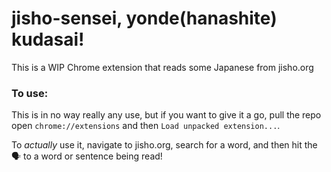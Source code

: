 # jisho-sensei, yonde(hanashite) kudasai!

This is a WIP Chrome extension that reads some Japanese from jisho.org

### To use:
This is in no way really any use, but if you want to give it a go, pull the repo open `chrome://extensions` and then `Load unpacked extension...`.

To _actually_ use it, navigate to jisho.org, search for a word, and then hit the 🗣 to a word or sentence being read!
